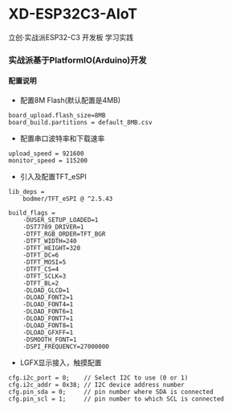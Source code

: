 # XD-ESP32C3-AIoT
立创·实战派ESP32-C3 开发板 学习实践

### 实战派基于PlatformIO(Arduino)开发

#### 配置说明
* 配置8M Flash(默认配置是4MB)
```
board_upload.flash_size=8MB
board_build.partitions = default_8MB.csv
```

* 配置串口波特率和下载速率
```
upload_speed = 921600
monitor_speed = 115200
```

* 引入及配置TFT_eSPI
```
lib_deps =
    bodmer/TFT_eSPI @ ^2.5.43

build_flags = 
    -DUSER_SETUP_LOADED=1
    -DST7789_DRIVER=1
    -DTFT_RGB_ORDER=TFT_BGR
    -DTFT_WIDTH=240
    -DTFT_HEIGHT=320
    -DTFT_DC=6
    -DTFT_MOSI=5
    -DTFT_CS=4
    -DTFT_SCLK=3
    -DTFT_BL=2
    -DLOAD_GLCD=1
    -DLOAD_FONT2=1
    -DLOAD_FONT4=1
    -DLOAD_FONT6=1
    -DLOAD_FONT7=1
    -DLOAD_FONT8=1
    -DLOAD_GFXFF=1
    -DSMOOTH_FONT=1
    -DSPI_FREQUENCY=27000000
```

* LGFX显示接入，触摸配置
```
cfg.i2c_port = 0;    // Select I2C to use (0 or 1)
cfg.i2c_addr = 0x38; // I2C device address number
cfg.pin_sda = 0;     // pin number where SDA is connected
cfg.pin_scl = 1;     // pin number to which SCL is connected
```

